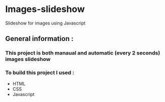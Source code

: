 # Images-slideshow
Slideshow for images  using Javascript
## General information :
### This project is both manaual and automatic (every 2 seconds) images slideshow
### To build this project I used :
* HTML
* CSS
* Javascript

